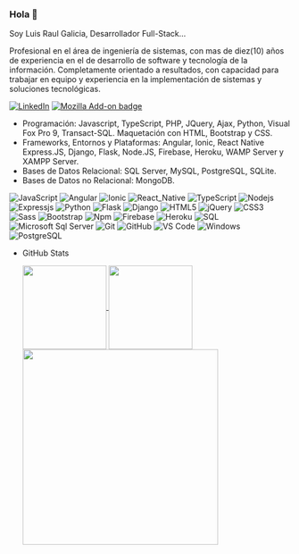 ### Hola 👋

Soy Luis Raul Galicia, Desarrollador Full-Stack...

Profesional en el área de ingeniería de sistemas, con mas de diez(10) años de experiencia en el de desarrollo de software y tecnología de la información. Completamente orientado a resultados, con capacidad para trabajar en equipo y experiencia en la implementación de sistemas y soluciones tecnológicas.

<a href="https://www.linkedin.com/in/luis-raul-galicia-lugo" target="_blank"><img src="https://img.shields.io/badge/LinkedIn-%230077B5.svg?&style=flat-square&logo=linkedin&logoColor=white" alt="LinkedIn"></a>
<a href="https://luisgaliciadev.web.app/#/home" target="_blank"><img alt="Mozilla Add-on badge" src="https://img.shields.io/badge/users-750-blue"></a>

-	Programación: Javascript, TypeScript, PHP, JQuery, Ajax, Python, Visual Fox Pro 9, Transact-SQL. Maquetación con HTML, Bootstrap y CSS.
-	Frameworks, Entornos y Plataformas: Angular, Ionic, React Native Express.JS, Django, Flask, Node.JS, Firebase, Heroku, WAMP Server y XAMPP Server.
-	Bases de Datos Relacional: SQL Server, MySQL, PostgreSQL, SQLite.
-	Bases de Datos no Relacional: MongoDB.

![JavaScript](https://img.shields.io/badge/-JavaScript-%23F7DF1C?style=flat-square&logo=javascript&logoColor=000000&labelColor=%23F7DF1C&color=%23FFCE5A)
![Angular](https://img.shields.io/badge/-Angular-%23E44D27?style=flat-square&logo=angular&logoColor=ffffff)
![Ionic](https://img.shields.io/badge/-Ionic-3776AB?style=flat-square&logo=ionic&logoColor=ffffff)
![React_Native](https://img.shields.io/badge/-React_Native-%23000000?style=flat-square&logo=React&logoColor=00D8FD)
![TypeScript](https://img.shields.io/badge/-TypeScript-000000?style=flat&logo=typescript)
![Nodejs](https://img.shields.io/badge/-Nodejs-339933?style=flat-square&logo=Node.js&logoColor=ffffff)
![Expressjs](https://img.shields.io/badge/Express-JS-yellow)
![Python](http://img.shields.io/badge/-Python-3776AB?style=flat-square&logo=python&logoColor=ffffff)
![Flask](https://img.shields.io/badge/-Flask-222222?style=flat&logo=Flask)
![Django](https://img.shields.io/badge/-Django-339933?style=flat-square&logo=django&logoColor=ffffff)
![HTML5](https://img.shields.io/badge/-HTML5-%23E44D27?style=flat-square&logo=html5&logoColor=ffffff)
![jQuery](https://img.shields.io/badge/-jQuery-222222?style=flat&logo=jQuery&logoColor=0769AD)
![CSS3](https://img.shields.io/badge/-CSS3-%231572B6?style=flat-square&logo=css3)
![Sass](https://img.shields.io/badge/-Sass-%23CC6699?style=flat-square&logo=sass&logoColor=ffffff)
![Bootstrap](https://img.shields.io/badge/-Bootstrap-563D7C?style=flat-square&logo=Bootstrap)
![Npm](https://img.shields.io/badge/-npm-CB3837?style=flat-square&logo=npm)
![Firebase](https://img.shields.io/badge/-Firebase-FFCA28?style=flat-square&logo=firebase&logoColor=ffffff)
![Heroku](https://img.shields.io/badge/-Heroku-%23F05032?style=flat-square&logo=heroku&logoColor=%23ffffff)
![SQL](https://img.shields.io/badge/-SQL-000000?style=flat&logo=postgresql)
![Microsoft Sql Server](https://img.shields.io/badge/-Sql%20Server-CC2927?style=flat-square&logo=microsoft-sql-server&logoColor=ffffff)
![Git](https://img.shields.io/badge/-Git-%23F05032?style=flat-square&logo=git&logoColor=%23ffffff)
![GitHub](https://img.shields.io/badge/-GitHub-181717?style=flat-square&logo=github)
![VS Code](http://img.shields.io/badge/-VS%20Code-007ACC?style=flat-square&logo=visual-studio-code&logoColor=ffffff)
![Windows](http://img.shields.io/badge/-Windows-0078D6?style=flat-square&logo=windows&logoColor=ffffff)
![PostgreSQL](https://img.shields.io/badge/-PostgreSQL-336791?style=flat-square&logo=postgresql)


- GitHub Stats
  
  <a href="https://github-readme-stats.vercel.app/api?username=luisgaliciadev&show_icons=true&theme=tokyonight">
    <img height="150" align="center" src="https://github-readme-stats.vercel.app/api?username=luisgaliciadev&show_icons=true&theme=tokyonight" />
  </a>  
  <a href="https://github-readme-stats.vercel.app/api/top-langs/?username=luisgaliciadev&layout=compact&theme=tokyonight">
    <img height="150" align="center" src="https://github-readme-stats.vercel.app/api/top-langs/?username=luisgaliciadev&layout=compact&theme=tokyonight" />
  </a>
  <a href="https://github-readme-stats.vercel.app/api/top-langs/?username=luisgaliciadev&langs_count=8&theme=tokyonight">
     <img height="350" align="center" src="https://github-readme-stats.vercel.app/api/top-langs/?username=luisgaliciadev&langs_count=8&theme=tokyonight" />
  </a>
  
  
   
 

  
  



  
<!--
**luisgaliciadev/luisgaliciadev** is a ✨ _special_ ✨ repository because its `README.md` (this file) appears on your GitHub profile.

Here are some ideas to get you started:

- 🔭 I’m currently working on ...
- 🌱 I’m currently learning ...
- 👯 I’m looking to collaborate on ...
- 🤔 I’m looking for help with ...
- 💬 Ask me about ...
- 📫 How to reach me: ...
- 😄 Pronouns: ...
- ⚡ Fun fact: ...
-->

